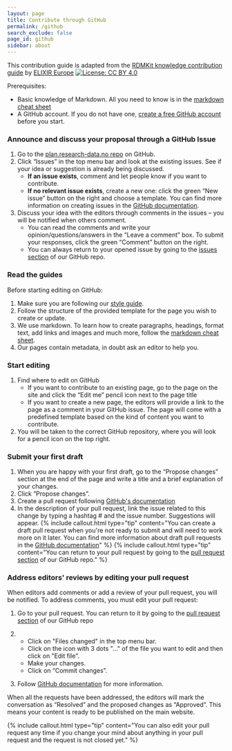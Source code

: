 ```yaml
---
layout: page
title: Contribute through GitHub
permalink: /github
search_exclude: false
page_id: github
sidebar: about
---
```


This contribution guide is adapted from the [RDMKit knowledge contribution guide](https://rdmkit.elixir-europe.org/how_to_contribute "How to contribute to RDMkit ") by [ELIXIR Europe](https://elixir-europe.org/ "ELIXIR Europe main page")  [![License: CC BY 4.0](https://img.shields.io/badge/License-CC_BY_4.0-lightgrey.svg)](https://creativecommons.org/licenses/by/4.0/)

Prerequisites:
* Basic knowledge of Markdown. All you need to know is in the [markdown cheat sheet](https://kramdown.gettalong.org/quickref.html)
* A GitHub account. If you do not have one, [create a free GitHub account](https://github.com/join) before you start.

### Announce and discuss your proposal through a GitHub Issue

1. Go to the [plan.research-data.no repo](https://github.com/DHP-stottepakke/pages) on GitHub.
2. Click “Issues” in the top menu bar and look at the existing issues. See if your idea or suggestion is already being discussed.
    * **If an issue exists**, comment and let people know if you want to contribute.
    * **If no relevant issue exists**, create a new one: click the green “New issue” button on the right and choose a template. You can find more information on creating issues in the [GitHub documentation](https://docs.github.com/en/github/managing-your-work-on-github/creating-an-issue).
3. Discuss your idea with the editors through comments in the issues – you will be notified when others comment.
    * You can read the comments and write your opinion/questions/answers in the “Leave a comment” box. To submit your responses, click the green “Comment” button on the right.
    * You can always return to your opened issue by going to the [issues section](https://github.com/DHP-stottepakke/pages/issues) of our GitHub repo.

### Read the guides

Before starting editing on GitHub:
1. Make sure you are following our [style guide](/pages/style_guide).
2. Follow the structure of the provided template for the page you wish to create or update. 
3. We use markdown. To learn how to create paragraphs, headings, format text, add links and images and much more, follow the [markdown cheat sheet](https://kramdown.gettalong.org/quickref.html).
4. Our pages contain metadata, in doubt ask an editor to help you.

### Start editing

1. Find where to edit on GitHub
    * If you want to contribute to an existing page, go to the page on the site and click the “Edit me” pencil icon <i class="fa-solid fa-pencil text-primary"></i> next to the page title
    * If you want to create a new page, the editors will provide a link to the page as a comment in your GitHub issue. The page will come with a predefined template based on the kind of content you want to contribute.
2. You will be taken to the correct GitHub repository, where you will look for a pencil icon on the top right.

### Submit your first draft

1. When you are happy with your first draft, go to the “Propose changes” section at the end of the page and write a title and a brief explanation of your changes.
2. Click “Propose changes”. 
3. Create a pull request following [GitHub's documentation](https://docs.github.com/en/pull-requests/collaborating-with-pull-requests/proposing-changes-to-your-work-with-pull-requests/creating-a-pull-request)
4. In the description of your pull request, link the issue related to this change by typing a hashtag # and the issue number. Suggestions will appear.
{% include callout.html type="tip" content="You can create a draft pull request when you're not ready to submit and will need to work more on it later. You can find more information about draft pull requests in the [GitHub documentation](https://docs.github.com/en/github/collaborating-with-issues-and-pull-requests/about-pull-requests#draft-pull-requests)" %}
{% include callout.html type="tip" content="You can return to your pull request by going to the [pull request section](https://github.com/DHP-stottepakke/pages/pulls) of our GitHub repo." %}

### Address editors' reviews by editing your pull request
When editors add comments or add a review of your pull request, you will be notified. To address comments, you must edit your pull request:
1. Go to your pull request. You can return to it by going to the [pull request section](https://github.com/DHP-stottepakke/pages/pulls) of our GitHub repo
2. * Click on "Files changed" in the top menu bar.
   * Click on the icon with 3 dots "..." of the file you  want to edit and then click on "Edit file".
   * Make your changes.
   * Click on “Commit changes”.
   
 3.  Follow [GitHub documentation](https://docs.github.com/en/pull-requests/collaborating-with-pull-requests/reviewing-changes-in-pull-requests/reviewing-proposed-changes-in-a-pull-request) for more information.

When all the requests have been addressed, the editors will mark the conversation as “Resolved” and the proposed changes as “Approved”. This means your content is ready to be published on the main website.

{% include callout.html type="tip" content="You can also edit your pull request any time if you change your mind about anything in your pull request and the request is not closed yet." %}
